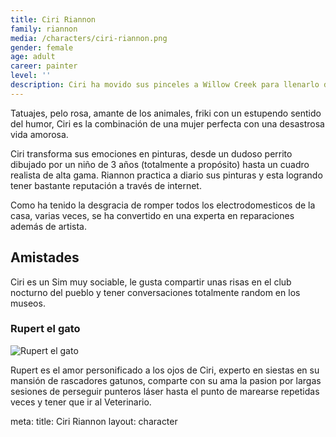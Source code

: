 ```yaml
---
title: Ciri Riannon
family: riannon
media: /characters/ciri-riannon.png
gender: female
age: adult
career: painter
level: ''
description: Ciri ha movido sus pinceles a Willow Creek para llenarlo de creatividad y de un look alternativo. Pelo rosa, muchos tattoos, Friki y su gato Rupert. ¿Podrá conseguir su sueño de ser una gran artista? 
---
```


Tatuajes, pelo rosa, amante de los animales, friki con un estupendo sentido del humor, Ciri es la combinación de una mujer perfecta con una desastrosa vida amorosa.

Ciri transforma sus emociones en pinturas, desde un dudoso perrito dibujado por un niño de 3 años (totalmente a propósito) hasta un cuadro realista de alta gama. Riannon practica a diario sus pinturas y esta logrando tener bastante reputación a través de internet.

Como ha tenido la desgracia de romper todos los electrodomesticos de la casa, varias veces, se ha convertido en una experta en reparaciones además de artista.

## Amistades

Ciri es un Sim muy sociable, le gusta compartir unas risas en el club nocturno del pueblo y tener conversaciones totalmente random en los museos.
### Rupert el gato

![Rupert el gato](/domestic-units/riannon/rupert.png)

Rupert es el amor personificado a los ojos de Ciri, experto en siestas en su mansión de rascadores gatunos, comparte con su ama la pasion por largas sesiones de perseguir punteros láser hasta el punto de marearse repetidas veces y tener que ir al Veterinario.

<route lang="yaml">
meta:
  title: Ciri Riannon
  layout: character
</route>